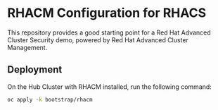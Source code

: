 # RHACM Configuration for RHACS

This repository provides a good starting point for a Red Hat Advanced Cluster Security demo, powered by Red Hat Advanced Cluster Management.

## Deployment

On the Hub Cluster with RHACM installed, run the following command:

```bash
oc apply -k bootstrap/rhacm
```